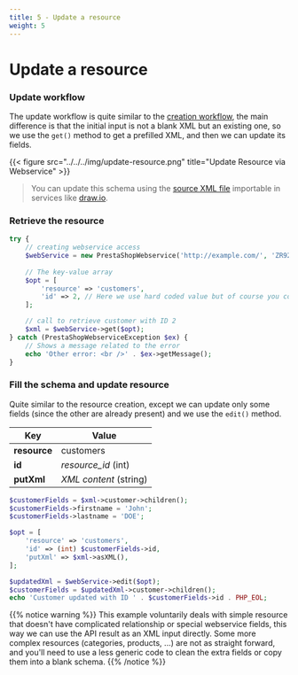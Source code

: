 ```yaml
---
title: 5 - Update a resource
weight: 5
---
```


# Update a resource

### Update workflow

The update workflow is quite similar to the [creation workflow](/1.7/development/webservice/tutorials/6-create-resource/#creation-workflow), the main difference is that the initial input is not a blank XML but an existing one, so we use the `get()` method to get a prefilled XML, and then we can update its fields.

{{< figure src="../../../img/update-resource.png" title="Update Resource via Webservice" >}}

> You can update this schema using the [source XML file](/schemas/1.7/update-resource.xml) importable in services like [draw.io](https://draw.io).

### Retrieve the resource

```php
try {
    // creating webservice access
    $webService = new PrestaShopWebservice('http://example.com/', 'ZR92FNY5UFRERNI3O9Z5QDHWKTP3YIIT', false);
 
    // The key-value array
    $opt = [
        'resource' => 'customers',
        'id' => 2, // Here we use hard coded value but of course you could get this ID from a request parameter or anywhere else
    ];

    // call to retrieve customer with ID 2
    $xml = $webService->get($opt);
} catch (PrestaShopWebserviceException $ex) {
    // Shows a message related to the error
    echo 'Other error: <br />' . $ex->getMessage();
}
```

### Fill the schema and update resource

Quite similar to the resource creation, except we can update only some fields (since the other are already present) and we use the `edit()` method.

| Key          | Value                  |
|--------------|------------------------|
| **resource** | customers              |
| **id**       | *resource_id* (int)    |
| **putXml**   | *XML content* (string) |

```php
$customerFields = $xml->customer->children();
$customerFields->firstname = 'John';
$customerFields->lastname = 'DOE';

$opt = [
    'resource' => 'customers',
    'id' => (int) $customerFields->id,
    'putXml' => $xml->asXML(),
];

$updatedXml = $webService->edit($opt);
$customerFields = $updatedXml->customer->children();
echo 'Customer updated with ID ' . $customerFields->id . PHP_EOL;
```

{{% notice warning %}}
This example voluntarily deals with simple resource that doesn't have complicated relationship or special webservice fields, this way we can use the API result as an XML input directly. Some more complex resources (categories, products, ...) are not as straight forward, and you'll need to use a less generic code to clean the extra fields or copy them into a blank schema.
{{% /notice %}}
